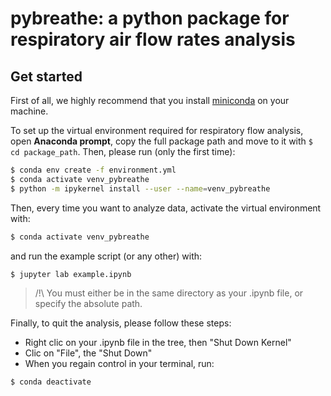 # pybreathe: a python package for respiratory air flow rates analysis

## Get started

First of all, we highly recommend that you install [miniconda](https://www.anaconda.com/docs/getting-started/miniconda/install) on your machine.

To set up the virtual environment required for respiratory flow analysis, open **Anaconda prompt**, copy the full package path and move to it with `$ cd package_path`. Then, please run (only the first time):

```bash
$ conda env create -f environment.yml
$ conda activate venv_pybreathe
$ python -m ipykernel install --user --name=venv_pybreathe
```

Then, every time you want to analyze data, activate the virtual environment with:

```bash
$ conda activate venv_pybreathe
```

and run the example script (or any other) with:

```bash
$ jupyter lab example.ipynb
```

> /!\ You must either be in the same directory as your .ipynb file, or specify the absolute path.

Finally, to quit the analysis, please follow these steps:

- Right clic on your .ipynb file in the tree, then "Shut Down Kernel"
- Clic on "File", the "Shut Down"
- When you regain control in your terminal, run:

```bash
$ conda deactivate
```
